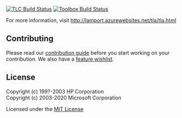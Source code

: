 [![TLC Build Status](https://travis-ci.org/tlaplus/tlaplus.svg?branch=master)](https://travis-ci.org/tlaplus/tlaplus)
[![Toolbox Build Status](https://github.com/tlaplus/tlaplus/workflows/CI/badge.svg?branch=master)](https://github.com/tlaplus/tlaplus/actions?query=workflow%3ACI)

For more information, visit http://lamport.azurewebsites.net/tla/tla.html

Contributing
------------
Please read our [contribution guide](https://github.com/tlaplus/tlaplus/blob/master/CONTRIBUTING.md) before you start working on your contribution. We also have a [feature wishlist](https://github.com/tlaplus/tlaplus/blob/master/general/docs/contributions.md).

License
-------

Copyright (c) 199?-2003 HP Corporation  
Copyright (c) 2003-2020 Microsoft Corporation

Licensed under the [MIT License](http://lamport.azurewebsites.net/tla/license.html)
